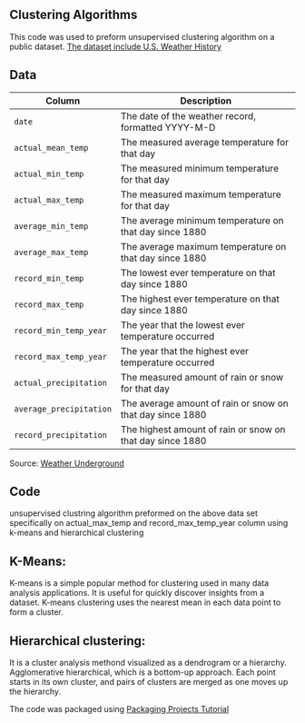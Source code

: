 ## Clustering Algorithms 
This code was used to preform unsupervised clustering algorithm on a public dataset. [The dataset include U.S. Weather History](https://github.com/fivethirtyeight/data/blob/master/us-weather-history/KPHL.csv) 

## Data

Column | Description
---|---------
`date` | The date of the weather record, formatted YYYY-M-D
`actual_mean_temp` | The measured average temperature for that day
`actual_min_temp` | The measured minimum temperature for that day
`actual_max_temp` | The measured maximum temperature for that day
`average_min_temp` | The average minimum temperature on that day since 1880
`average_max_temp` | The average maximum temperature on that day since 1880
`record_min_temp` | The lowest ever temperature on that day since 1880
`record_max_temp` | The highest ever temperature on that day since 1880
`record_min_temp_year` | The year that the lowest ever temperature occurred
`record_max_temp_year` | The year that the highest ever temperature occurred
`actual_precipitation` | The measured amount of rain or snow for that day
`average_precipitation` | The average amount of rain or snow on that day since 1880
`record_precipitation` | The highest amount of rain or snow on that day since 1880

Source: [Weather Underground](http://wunderground.com)

## Code
unsupervised clustring algorithm preformed on the above data set specifically on actual_max_temp and record_max_temp_year column using k-means and hierarchical clustering

## K-Means:
K-means is a simple popular method for clustering used in many data analysis applications. It is useful for quickly discover insights from a dataset. K-means clustering uses the nearest mean in each data point to form a cluster. 

## Hierarchical clustering:
It is a cluster analysis methond visualized as a dendrogram or a hierarchy. Agglomerative hierarchical, which is a bottom-up approach. Each point starts in its own cluster, and pairs of clusters are merged as one moves up the hierarchy.

The code was packaged using [Packaging Projects Tutorial](https://packaging.python.org/tutorials/packaging-projects/)